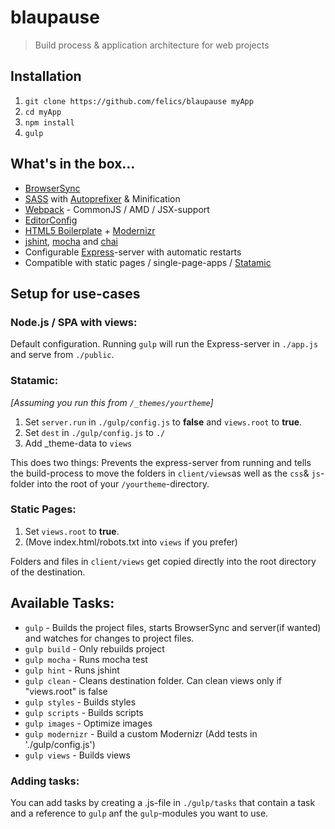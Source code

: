 # blaupause

> Build process & application architecture for web projects

## Installation

 1. `git clone https://github.com/felics/blaupause myApp`
 2. `cd myApp`
 3. `npm install`
 4. `gulp`

## What's in the box...

 - [BrowserSync](http://www.browsersync.io/)
 - [SASS](http://sass-lang.com/) with [Autoprefixer](https://github.com/postcss/autoprefixer) & Minification
 - [Webpack](http://webpack.github.io) - CommonJS / AMD / JSX-support
 - [EditorConfig](http://editorconfig.org/)
 - [HTML5 Boilerplate](https://html5boilerplate.com/) + [Modernizr](http://modernizr.com/)
 - [jshint](http://jshint.com/), [mocha](http://mochajs.org) and [chai](http://chaijs.com)
 - Configurable [Express](http://expressjs.com/)-server with automatic restarts
 - Compatible with static pages / single-page-apps / [Statamic](http://statamic.com)

## Setup for use-cases

### Node.js / SPA with views:

Default configuration. Running `gulp` will run the Express-server in `./app.js` and serve from `./public`.

### Statamic:

*[Assuming you run this from `/_themes/yourtheme`]*

 1. Set `server.run` in `./gulp/config.js` to **false** and `views.root` to **true**.
 2. Set `dest`  in `./gulp/config.js` to `./`
 3. Add _theme-data to `views`

This does two things: Prevents the express-server from running and tells the build-process to move the folders in `client/views`as well as the `css`& `js`-folder into the root of your `/yourtheme`-directory.

### Static Pages:

 1. Set `views.root` to **true**.
 2. (Move index.html/robots.txt into `views` if you prefer)

Folders and files in `client/views` get copied directly into the root directory of the destination.

## Available Tasks:

 - `gulp` - Builds the project files, starts BrowserSync and server(if wanted) and watches for changes to project files.
 - `gulp build` - Only rebuilds project
 - `gulp mocha` - Runs mocha test
 - `gulp hint` - Runs jshint
 - `gulp clean` - Cleans destination folder. Can clean views only if "views.root" is false
 - `gulp styles` - Builds styles
 - `gulp scripts` - Builds scripts
 - `gulp images` - Optimize images
 - `gulp modernizr` - Build a custom Modernizr (Add tests in './gulp/config.js')
 - `gulp views` - Builds views

### Adding tasks:

You can add tasks by creating a .js-file in `./gulp/tasks` that contain a task and a reference to `gulp` anf the `gulp`-modules you want to use.

